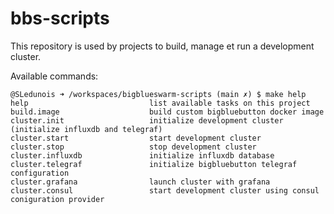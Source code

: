# bbs-scripts

This repository is used by projects to build, manage et run a development cluster.

Available commands: 
```shell
@SLedunois ➜ /workspaces/bigblueswarm-scripts (main ✗) $ make help
help                           list available tasks on this project
build.image                    build custom bigbluebutton docker image
cluster.init                   initialize development cluster (initialize influxdb and telegraf)
cluster.start                  start development cluster
cluster.stop                   stop development cluster
cluster.influxdb               initialize influxdb database
cluster.telegraf               initialize bigbluebutton telegraf configuration
cluster.grafana                launch cluster with grafana
cluster.consul                 start development cluster using consul coniguration provider
```
